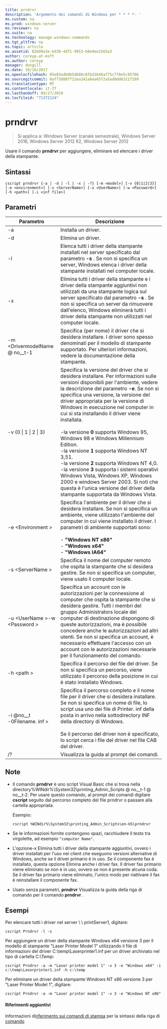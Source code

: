 ```yaml
---
title: prndrvr
description: 'Argomento dei comandi di Windows per * * * *- '
ms.custom: na
ms.prod: windows-server
ms.reviewer: na
ms.suite: na
ms.technology: manage-windows-commands
ms.tgt_pltfrm: na
ms.topic: article
ms.assetid: 82b09e3e-bd38-4df1-9953-b0e9ee2565a3
author: coreyp-at-msft
ms.author: coreyp
manager: dongill
ms.date: 10/16/2017
ms.openlocfilehash: 05e03a4b0b5d686c8fbd1646a775c7f0e5c95706
ms.sourcegitcommit: 6aff3d88ff22ea141a6ea6572a5ad8dd6321f199
ms.translationtype: MT
ms.contentlocale: it-IT
ms.lasthandoff: 09/27/2019
ms.locfileid: "71372124"
---
```

# <a name="prndrvr"></a>prndrvr

>Si applica a: Windows Server (canale semestrale), Windows Server 2016, Windows Server 2012 R2, Windows Server 2012

Usare il comando **prndrvr** per aggiungere, eliminare ed elencare i driver della stampante.

## <a name="syntax"></a>Sintassi
```
cscript prndrvr {-a | -d | -l | -x | -?} [-m <model>] [-v {0|1|2|3}] 
[-e <environment>] [-s <ServerName>] [-u <UserName>] [-w <Password>] 
[-h <path>] [-i <inf file>]
```

## <a name="parameters"></a>Parametri

|Parametro|Descrizione|
|-------|--------|
|-a|Installa un driver.|
|-d|Elimina un driver.|
|-l|Elenca tutti i driver della stampante installati nel server specificato dal parametro **-s** . Se non si specifica un server, Windows elenca i driver della stampante installati nel computer locale.|
|-x|Elimina tutti i driver della stampante e i driver della stampante aggiuntivi non utilizzati da una stampante logica sul server specificato dal parametro **-s** . Se non si specifica un server da rimuovere dall'elenco, Windows eliminerà tutti i driver della stampante non utilizzati nel computer locale.|
|-m \<DrivermodelName @ no__t-1|Specifica (per nome) il driver che si desidera installare. I driver sono spesso denominati per il modello di stampante supportato. Per ulteriori informazioni, vedere la documentazione della stampante.|
|-v {0 &#124; 1 &#124; 2 &#124; 3}|Specifica la versione del driver che si desidera installare. Per informazioni sulle versioni disponibili per l'ambiente, vedere la descrizione del parametro **-e**. Se non si specifica una versione, la versione del driver appropriata per la versione di Windows in esecuzione nel computer in cui si sta installando il driver viene installata.<br /><br />-la versione **0** supporta Windows 95, Windows 98 e Windows Millennium Edition.<br />-la versione **1** supporta Windows NT 3,51.<br />-la versione **2** supporta Windows NT 4,0.<br />-la versione **3** supporta i sistemi operativi Windows Vista, Windows XP, Windows 2000 e windows Server 2003. Si noti che questa è l'unica versione del driver della stampante supportata da Windows Vista.|
|-e \<Environment >|Specifica l'ambiente per il driver che si desidera installare. Se non si specifica un ambiente, viene utilizzato l'ambiente del computer in cui viene installato il driver. I parametri di ambiente supportati sono:<br /><br />-    **"Windows NT x86"**<br />-    **"Windows x64"**<br />-    **"Windows IA64"**|
|-s \<ServerName >|Specifica il nome del computer remoto che ospita la stampante che si desidera gestire. Se non si specifica un computer, viene usato il computer locale.|
|-u \<UserName >-w \<Password >|Specifica un account con le autorizzazioni per la connessione al computer che ospita la stampante che si desidera gestire. Tutti i membri del gruppo Administrators locale del computer di destinazione dispongono di queste autorizzazioni, ma è possibile concedere anche le autorizzazioni ad altri utenti. Se non si specifica un account, è necessario effettuare l'accesso con un account con le autorizzazioni necessarie per il funzionamento del comando.|
|-h \<path >|Specifica il percorso del file del driver. Se non si specifica un percorso, viene utilizzato il percorso della posizione in cui è stato installato Windows.|
|-i @no__t -0Filename. inf >|Specifica il percorso completo e il nome file per il driver che si desidera installare. Se non si specifica un nome di file, lo script usa uno dei file di Printer. inf della posta in arrivo nella sottodirectory INF della directory di Windows.<br /><br />Se il percorso del driver non è specificato, lo script cerca i file del driver nel file CAB del driver.|
|/?|Visualizza la guida al prompt dei comandi.|

## <a name="remarks"></a>Note
- Il comando **prndrvr** è uno script Visual Basic che si trova nella directory%WINdir%\System32\printing_Admin_Scripts @ no__t-1 @ no__t-2. Per usare questo comando, al prompt dei comandi digitare **cscript** seguito dal percorso completo del file prndrvr o passare alla cartella appropriata.

  Esempio:
  ```
  cscript %WINdir%\System32\printing_Admin_Scripts\en-US\prndrvr
  ```
- Se le informazioni fornite contengono spazi, racchiudere il testo tra virgolette, ad esempio `"computer Name"`.
- L'opzione-x Elimina tutti i driver della stampante aggiuntivi, ovvero i driver installati per l'uso nei client che eseguono versioni alternative di Windows, anche se il driver primario è in uso. Se il componente fax è installato, questa opzione Elimina anche i driver fax. Il driver fax primario viene eliminato se non è in uso, ovvero se non è presente alcuna coda. Se il driver fax primario viene eliminato, l'unico modo per riattivare il fax è reinstallare il componente fax.
- Usato senza parametri, **prndrvr** Visualizza la guida della riga di comando per il comando **prndrvr** .

## <a name="BKMK_examples"></a>Esempi

Per elencare tutti i driver nel server \\ \ printServer1, digitare:
```
cscript Prndrvr -l -s
```

Per aggiungere un driver della stampante Windows x64 versione 3 per il modello di stampante "Laser Printer Model 1" utilizzando il file di informazioni del driver C:\temp\Laserprinter1.inf per un driver archiviato nel tipo di cartella C:\Temp:
```
cscript Prndrvr -a -m "Laser printer model 1" -v 3 -e "Windows x64" -i c:\temp\Laserprinter1.inf -h c:\temp
```

Per eliminare un driver della stampante Windows NT x86 versione 3 per "Laser Printer Model 1", digitare:
```
cscript Prndrvr -a -m "Laser printer model 1" -v 3 -e "Windows NT x86" 
```

#### <a name="additional-references"></a>Riferimenti aggiuntivi
Informazioni di[riferimento sui comandi di stampa](print-command-reference.md) 
 per la sintassi della riga di [comando](command-line-syntax-key.md)

